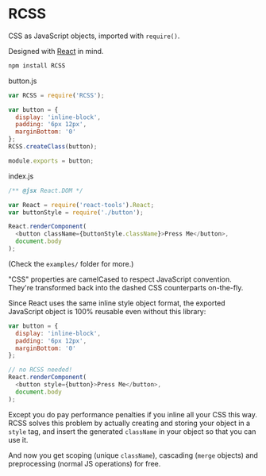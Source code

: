 # RCSS
CSS as JavaScript objects, imported with `require()`.

Designed with [React](http://facebook.github.io/react/) in mind.

```bash
npm install RCSS
```

button.js
```js
var RCSS = require('RCSS');

var button = {
  display: 'inline-block',
  padding: '6px 12px',
  marginBottom: '0'
};
RCSS.createClass(button);

module.exports = button;
```

index.js
```js
/** @jsx React.DOM */

var React = require('react-tools').React;
var buttonStyle = require('./button');

React.renderComponent(
  <button className={buttonStyle.className}>Press Me</button>,
  document.body
);
```

(Check the `examples/` folder for more.)

"CSS" properties are camelCased to respect JavaScript convention. They're transformed back into the dashed CSS counterparts on-the-fly.

Since React uses the same inline style object format, the exported JavaScript object is 100% reusable even without this library:

```js
var button = {
  display: 'inline-block',
  padding: '6px 12px',
  marginBottom: '0'
};

// no RCSS needed!
React.renderComponent(
  <button style={button}>Press Me</button>,
  document.body
);
```

Except you do pay performance penalties if you inline all your CSS this way. RCSS solves this problem by actually creating and storing your object in a `style` tag, and insert the generated `className` in your object so that you can use it.

And now you get scoping (unique `className`), cascading (`merge` objects) and preprocessing (normal JS operations) for free.
